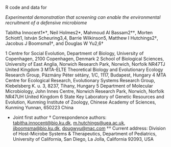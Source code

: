 R code and data for 

_Experimental demonstration that screening can enable the environmental recruitment of a defensive microbiome_

Tabitha Innocent1\*†, Neil Holmes2*, Mahmoud Al Bassam2††, Morten Schiott1, István Scheuring3,4, Barrie Wilkinson5, Matthew I Hutchings2†, Jacobus J Boomsma1†, and Douglas W Yu2,6†

1 Centre for Social Evolution, Department of Biology, University of Copenhagen, 2100 Copenhagen, Denmark
2 School of Biological Sciences, University of East Anglia, Norwich Research Park, Norwich, Norfolk NR47TJ United Kingdom
3 MTA-ELTE Theoretical Biology and Evolutionary Ecology Research Group, Pázmány Péter sétány, 1/C, 1117, Budapest, Hungary
4 MTA Centre for Ecological Research, Evolutionary Systems Research Group, Klebelsberg K. u. 3, 8237, Tihany, Hungary
5 Department of Molecular Microbiology, John Innes Centre, Norwich Research Park, Norwich, Norfolk NR47UH United Kingdom
6 State Key Laboratory of Genetic Resources and Evolution, Kunming Institute of Zoology, Chinese Academy of Sciences, Kunming Yunnan, 650223 China

* Joint first author
† Correspondence authors:  tabitha.innocent@bio.ku.dk, m.hutchings@uea.ac.uk, jjboomsma@bio.ku.dk, dougwyu@mac.com
†† Current address: Division of Host-Microbe Systems & Therapeutics, Department of Pediatrics, University of California, San Diego, La Jolla, California 92093, USA
